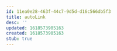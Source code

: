 ```yaml
---
id: 11ea0e28-463f-44c7-9d5d-d16c566db5f3
title: autoLink
desc: ''
updated: 1618573905163
created: 1618573905163
stub: true
---
```


